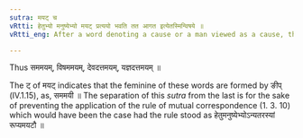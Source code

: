 ```yaml
---
sutra: मयट् च
vRtti: हेतुभ्यो मनुष्येभ्यो मयट् प्रत्ययो भवति तत आगत इत्येतस्मिन्विषये ॥
vRtti_eng: After a word denoting a cause or a man viewed as a cause, there is the affix '_mayat_' in the sense of 'come thence'.

---
```

Thus सममयम्, विषममयम्, देवदत्तमयम्, यज्ञदत्तमयम् ॥

The ट् of मयट् indicates that the feminine of these words are formed by ङीप् (IV.1.15), as, सममयी ॥ The separation of this _sutra_ from the last is for the sake of preventing the application of the rule of mutual correspondence (1. 3. 10) which would have been the case had the rule stood as हेतुमनुष्येभ्योऽन्यतरस्यां रूप्यमयटौ ॥